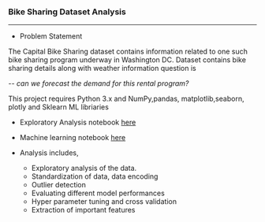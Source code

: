 ### Bike Sharing Dataset Analysis
--------------------------------------------------------------
- Problem Statement

The Capital Bike Sharing dataset contains information related to one such bike sharing program underway in Washington DC. Dataset contains bike sharing details along with weather information question is

-- *can we forecast the demand for this rental program?*

This project requires Python 3.x and NumPy,pandas, matplotlib,seaborn, plotly
and Sklearn ML libriaries

- Exploratory Analysis notebook [here](https://nbviewer.jupyter.org/github/leinada/Business/blob/master/bikeSharingML/bikeSharing_EDA.html )
- Machine learning  notebook [here](https://nbviewer.jupyter.org/github/leinada/Business/blob/master/bikeSharingML/bikeSharing_ML.html)

- Analysis includes,

  * Exploratory analysis of the data.
  * Standardization of data, data encoding
  * Outlier detection
  * Evaluating different model performances   
  * Hyper parameter tuning and cross validation
  * Extraction  of important features

